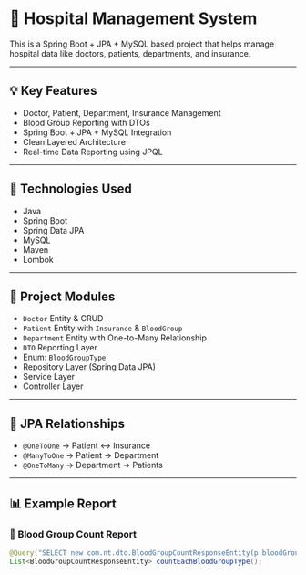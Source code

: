 # 🏥 Hospital Management System

This is a Spring Boot + JPA + MySQL based project that helps manage hospital data like doctors, patients, departments, and insurance.

---

## 💡 Key Features

- Doctor, Patient, Department, Insurance Management
- Blood Group Reporting with DTOs
- Spring Boot + JPA + MySQL Integration
- Clean Layered Architecture
- Real-time Data Reporting using JPQL

---

## 🧱 Technologies Used

- Java
- Spring Boot
- Spring Data JPA
- MySQL
- Maven
- Lombok

---

## 📁 Project Modules

- `Doctor` Entity & CRUD
- `Patient` Entity with `Insurance` & `BloodGroup`
- `Department` Entity with One-to-Many Relationship
- `DTO` Reporting Layer
- Enum: `BloodGroupType`
- Repository Layer (Spring Data JPA)
- Service Layer
- Controller Layer

---

## 🔗 JPA Relationships

- `@OneToOne` → Patient ↔ Insurance
- `@ManyToOne` → Patient → Department
- `@OneToMany` → Department → Patients

---

## 📊 Example Report

### 🔹 Blood Group Count Report

```java
@Query("SELECT new com.nt.dto.BloodGroupCountResponseEntity(p.bloodGroup, COUNT(p)) FROM Patient p GROUP BY p.bloodGroup")
List<BloodGroupCountResponseEntity> countEachBloodGroupType();
